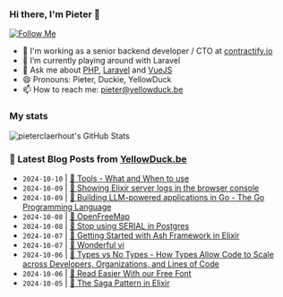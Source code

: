 ### Hi there, I'm Pieter 👋  
[![Follow Me](https://img.shields.io/github/followers/pieterclaerhout?label=Follow&style=social)](https://github.com/pieterclaerhout)

- 🏢 I'm working as a senior backend developer / CTO at [contractify.io](https://contractify.io)
- 🌱 I’m currently playing around with Laravel
- 💬 Ask me about [PHP](https://php.net), [Laravel](http://laravel.com) and [VueJS](https://vuejs.org)
- 😄 Pronouns: Pieter, Duckie, YellowDuck
- 📫 How to reach me: pieter@yellowduck.be

### My stats

![pieterclaerhout's GitHub Stats](https://github-readme-stats.vercel.app/api?username=pieterclaerhout&show_icons=true&count_private=true&line_height=40)

### 📩 Latest Blog Posts from [YellowDuck.be](https://www.yellowduck.be/)
<!-- BLOG-POST-LIST:START -->
- `2024-10-10` | [🔗 Tools - What and When to use](https://www.yellowduck.be/posts/tools-what-and-when-to-use-tomas-votruba)  
- `2024-10-09` | [🐥 Showing Elixir server logs in the browser console](https://www.yellowduck.be/posts/showing-elixir-server-logs-in-the-browser-console)  
- `2024-10-09` | [🔗 Building LLM-powered applications in Go - The Go Programming Language](https://www.yellowduck.be/posts/building-llm-powered-applications-in-go-the-go-programming-language)  
- `2024-10-08` | [🔗 OpenFreeMap](https://www.yellowduck.be/posts/openfreemap)  
- `2024-10-08` | [🔗 Stop using SERIAL in Postgres](https://www.yellowduck.be/posts/stop-using-serial-in-postgres)  
- `2024-10-07` | [🔗 Getting Started with Ash Framework in Elixir](https://www.yellowduck.be/posts/getting-started-with-ash-framework-in-elixir)  
- `2024-10-07` | [🔗 Wonderful vi](https://www.yellowduck.be/posts/wonderful-vi)  
- `2024-10-06` | [🔗 Types vs No Types - How Types Allow Code to Scale across Developers, Organizations, and Lines of Code](https://www.yellowduck.be/posts/types-vs-no-types-how-types-allow-code-to-scale-across-developers-organizations-and-lines-of-code)  
- `2024-10-06` | [🔗 Read Easier With our Free Font](https://www.yellowduck.be/posts/braille-institute-freefont-braille-institute)  
- `2024-10-05` | [🔗 The Saga Pattern in Elixir](https://www.yellowduck.be/posts/the-saga-pattern-in-elixir)  

<!-- BLOG-POST-LIST:END -->
